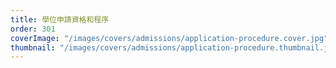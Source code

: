 ```yaml
---
title: 學位申請資格和程序
order: 301
coverImage: "/images/covers/admissions/application-procedure.cover.jpg"
thumbnail: "/images/covers/admissions/application-procedure.thumbnail.jpg"
---
```

